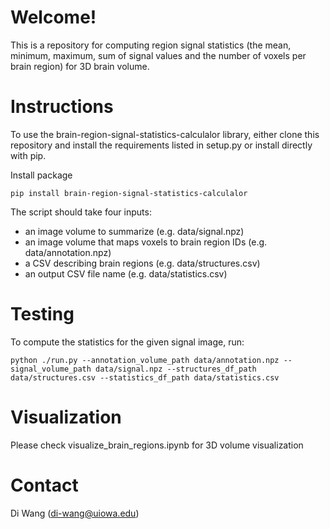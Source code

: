 # Welcome!
This is a repository for computing region signal statistics (the mean, minimum, maximum, sum of signal values and the number of voxels per brain region) for 3D brain volume.


# Instructions
To use the brain-region-signal-statistics-calculalor library, either clone this repository and install the requirements listed in setup.py or install directly with pip.

Install package

```
pip install brain-region-signal-statistics-calculalor
```

The script should take four inputs:

- an image volume to summarize (e.g. data/signal.npz)
- an image volume that maps voxels to brain region IDs (e.g. data/annotation.npz)
- a CSV describing brain regions (e.g. data/structures.csv)
- an output CSV file name (e.g. data/statistics.csv)

# Testing 

To compute the statistics for the given signal image, run:

```
python ./run.py --annotation_volume_path data/annotation.npz --signal_volume_path data/signal.npz --structures_df_path data/structures.csv --statistics_df_path data/statistics.csv
```

# Visualization

Please check visualize_brain_regions.ipynb for 3D volume visualization

# Contact
Di Wang (di-wang@uiowa.edu)

